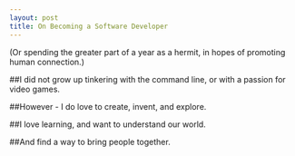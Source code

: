 ```yaml
---
layout: post
title: On Becoming a Software Developer
---
```


(Or spending the greater part of a year as a hermit, in hopes of promoting human connection.)


##I did not grow up tinkering with the command line, or with a passion for video games.  

##However - I do love to create, invent, and explore.

##I love learning, and want to understand our world.

##And find a way to bring people together.

